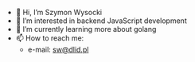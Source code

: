 - 👋 Hi, I’m Szymon Wysocki
- 👀 I’m interested in backend JavaScript development
- 🌱 I’m currently learning more about golang
- 📫 How to reach me:
    - e-mail: sw@dlid.pl

